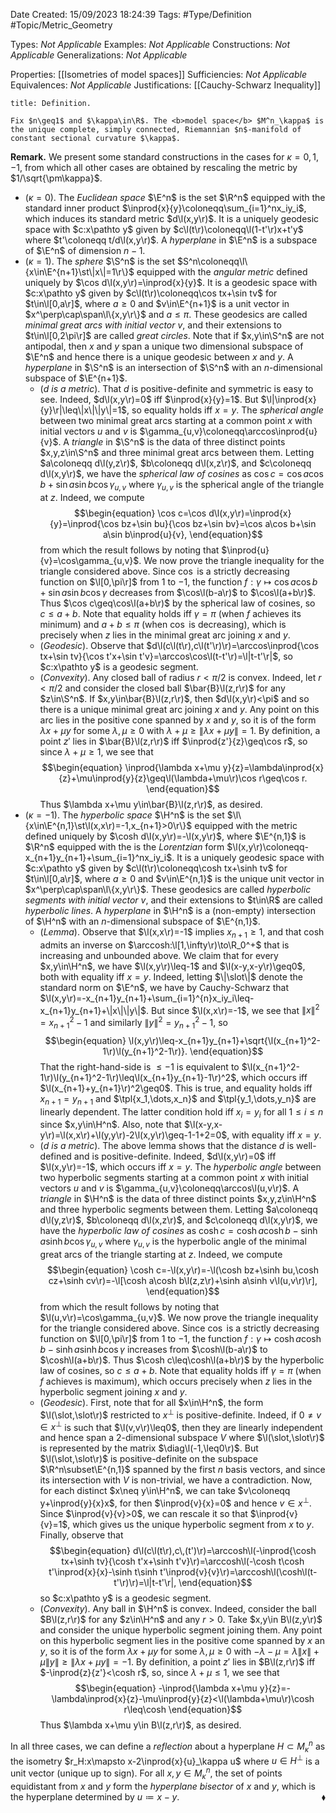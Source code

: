 <div class="topSpace"></div>

Date Created: 15/09/2023 18:24:39
Tags: #Type/Definition #Topic/Metric_Geometry

Types: <i>Not Applicable</i>
Examples: <i>Not Applicable</i>
Constructions: <i>Not Applicable</i>
Generalizations: <i>Not Applicable</i>

Properties: [[Isometries of model spaces]]
Sufficiencies: <i>Not Applicable</i>
Equivalences: <i>Not Applicable</i>
Justifications: [[Cauchy-Schwarz Inequality]]

``` ad-Definition
title: Definition.

Fix $n\geq1$ and $\kappa\in\R$. The <b>model space</b> $M^n_\kappa$ is the unique complete, simply connected, Riemannian $n$-manifold of constant sectional curvature $\kappa$.

```

<b>Remark.</b> We present some standard constructions in the cases for $\kappa=0,1,-1$, from which all other cases are obtained by rescaling the metric by $1/\sqrt{\pm\kappa}$.
* ($\kappa=0$). The <i>Euclidean space</i> $\E^n$ is the set $\R^n$ equipped with the standard inner product $\inprod{x}{y}\coloneqq\sum_{i=1}^nx_iy_i$, which induces its standard metric $d\l(x,y\r)$. It is a uniquely geodesic space with $c:x\pathto y$ given by $c\l(t\r)\coloneqq\l(1-t'\r)x+t'y$ where $t'\coloneqq t/d\l(x,y\r)$. A <i>hyperplane</i> in $\E^n$ is a subspace of $\E^n$ of dimension $n-1$.
* ($\kappa=1$). The <i>sphere</i> $\S^n$ is the set $S^n\coloneqq\l\{x\in\E^{n+1}\st\|x\|=1\r\}$ equipped with the <i>angular metric</i> defined uniquely by $\cos d\l(x,y\r)=\inprod{x}{y}$. It is a geodesic space with $c:x\pathto y$ given by $c\l(t\r)\coloneqq\cos tx+\sin tv$ for $t\in\l[0,a\r]$, where $a\geq0$ and $v\in\E^{n+1}$ is a unit vector in $x^\perp\cap\span\l\{x,y\r\}$ and $a\leq\pi$. These geodesics are called <i>minimal great arcs with initial vector</i> $v$, and their extensions to $t\in\l[0,2\pi\r]$ are called <i>great circles</i>. Note that if $x,y\in\S^n$ are not antipodal, then $x$ and $y$ span a unique two dimensional subspace of $\E^n$ and hence there is a unique geodesic between $x$ and $y$. A <i>hyperplane</i> in $\S^n$ is an intersection of $\S^n$ with an $n$-dimensional subspace of $\E^{n+1}$.
    * (<i>$d$ is a metric</i>). That $d$ is positive-definite and symmetric is easy to see. Indeed, $d\l(x,y\r)=0$ iff $\inprod{x}{y}=1$. But $\l|\inprod{x}{y}\r|\leq\|x\|\|y\|=1$, so equality holds iff $x=y$. The <i>spherical angle</i> between two minimal great arcs starting at a common point $x$ with initial vectors $u$ and $v$ is $\gamma_{u,v}\coloneqq\arccos\inprod{u}{v}$. A <i>triangle</i> in $\S^n$ is the data of three distinct points $x,y,z\in\S^n$ and three minimal great arcs between them. Letting $a\coloneqq d\l(y,z\r)$, $b\coloneqq d\l(x,z\r)$, and $c\coloneqq d\l(x,y\r)$, we have the <i>spherical law of cosines</i> as $\cos c=\cos a\cos b+\sin a\sin b\cos\gamma_{u,v}$ where $\gamma_{u,v}$ is the spherical angle of the triangle at $z$. Indeed, we compute
    $$\begin{equation}
        \cos c=\cos d\l(x,y\r)=\inprod{x}{y}=\inprod{\cos bz+\sin bu}{\cos bz+\sin bv}=\cos a\cos b+\sin a\sin b\inprod{u}{v},
    \end{equation}$$
    from which the result follows by noting that $\inprod{u}{v}=\cos\gamma_{u,v}$. We now prove the triangle inequality for the triangle considered above. Since $\cos$ is a strictly decreasing function on $\l[0,\pi\r]$ from $1$ to $-1$, the function $f:\gamma\mapsto\cos a\cos b+\sin a\sin b\cos\gamma$ decreases from $\cos\l(b-a\r)$ to $\cos\l(a+b\r)$. Thus $\cos c\geq\cos\l(a+b\r)$ by the spherical law of cosines, so $c\leq a+b$. Note that equality holds iff $\gamma=\pi$ (when $f$ achieves its minimum) and $a+b\leq\pi$ (when $\cos$ is decreasing), which is precisely when $z$ lies in the minimal great arc joining $x$ and $y$.
    * (<i>Geodesic</i>). Observe that $d\l(c\l(t\r),c\l(t'\r)\r)=\arccos\inprod{\cos tx+\sin tv}{\cos t'x+\sin t'v}=\arccos\cos\l(t-t'\r)=\l|t-t'\r|$, so $c:x\pathto y$ is a geodesic segment.
    * (<i>Convexity</i>). Any closed ball of radius $r<\pi/2$ is convex. Indeed, let $r<\pi/2$ and consider the closed ball $\bar{B}\l(z,r\r)$ for any $z\in\S^n$. If $x,y\in\bar{B}\l(z,r\r)$, then $d\l(x,y\r)<\pi$ and so there is a unique minimal great arc joining $x$ and $y$. Any point on this arc lies in the positive cone spanned by $x$ and $y$, so it is of the form $\lambda x+\mu y$ for some $\lambda,\mu\geq0$ with $\lambda+\mu\geq\|\lambda x+\mu y\|=1$. By definition, a point $z'$ lies in $\bar{B}\l(z,r\r)$ iff $\inprod{z'}{z}\geq\cos r$, so since $\lambda+\mu\geq1$, we see that
    $$\begin{equation}
        \inprod{\lambda x+\mu y}{z}=\lambda\inprod{x}{z}+\mu\inprod{y}{z}\geq\l(\lambda+\mu\r)\cos r\geq\cos r.
    \end{equation}$$
    Thus $\lambda x+\mu y\in\bar{B}\l(z,r\r)$, as desired.
* ($\kappa=-1$). The <i>hyperbolic space</i> $\H^n$ is the set $\l\{x\in\E^{n,1}\st\l(x,x\r)=-1,x_{n+1}>0\r\}$ equipped with the metric defined uniquely by $\cosh d\l(x,y\r)=-\l(x,y\r)$, where $\E^{n,1}$ is $\R^n$ equipped with the is the <i>Lorentzian</i> form $\l(x,y\r)\coloneqq-x_{n+1}y_{n+1}+\sum_{i=1}^nx_iy_i$. It is a uniquely geodesic space with $c:x\pathto y$ given by $c\l(t\r)\coloneqq\cosh tx+\sinh tv$ for $t\in\l[0,a\r]$, where $a\geq0$ and $v\in\E^{n,1}$ is the unique unit vector in $x^\perp\cap\span\l\{x,y\r\}$. These geodesics are called <i>hyperbolic segments with initial vector $v$</i>, and their extensions to $t\in\R$ are called <i>hyperbolic lines</i>. A <i>hyperplane</i> in $\H^n$ is a (non-empty) intersection of $\H^n$ with an $n$-dimensional subspace of $\E^{n,1}$.
    * (<i>Lemma</i>). Observe that $\l(x,x\r)=-1$ implies $x_{n+1}\geq1$, and that $\cosh$ admits an inverse on $\arccosh:\l[1,\infty\r)\to\R_0^+$ that is increasing and unbounded above. We claim that for every $x,y\in\H^n$, we have $\l(x,y\r)\leq-1$ and $\l(x-y,x-y\r)\geq0$, both with equality iff $x=y$. Indeed, letting $\|\slot\|$ denote the standard norm on $\E^n$, we have by Cauchy-Schwarz that $\l(x,y\r)=-x_{n+1}y_{n+1}+\sum_{i=1}^{n}x_iy_i\leq-x_{n+1}y_{n+1}+\|x\|\|y\|$. But since $\l(x,x\r)=-1$, we see that $\|x\|^2=x_{n+1}^2-1$ and similarly $\|y\|^2=y_{n+1}^2-1$, so
    $$\begin{equation}
        \l(x,y\r)\leq-x_{n+1}y_{n+1}+\sqrt{\l(x_{n+1}^2-1\r)\l(y_{n+1}^2-1\r)}.
    \end{equation}$$
    That the right-hand-side is $\leq-1$ is equivalent to $\l(x_{n+1}^2-1\r)\l(y_{n+1}^2-1\r)\leq\l(x_{n+1}y_{n+1}-1\r)^2$, which occurs iff $\l(x_{n+1}+y_{n+1}\r)^2\geq0$. This is true, and equality holds iff $x_{n+1}=y_{n+1}$ and $\tpl{x_1,\dots,x_n}$ and $\tpl{y_1,\dots,y_n}$ are linearly dependent. The latter condition hold iff $x_i=y_i$ for all $1\leq i\leq n$ since $x,y\in\H^n$. Also, note that $\l(x-y,x-y\r)=\l(x,x\r)+\l(y,y\r)-2\l(x,y\r)\geq-1-1+2=0$, with equality iff $x=y$.
    * (<i>$d$ is a metric</i>). The above lemma shows that the distance $d$ is well-defined and is positive-definite. Indeed, $d\l(x,y\r)=0$ iff $\l(x,y\r)=-1$, which occurs iff $x=y$. The <i>hyperbolic angle</i> between two hyperbolic segments starting at a common point $x$ with initial vectors $u$ and $v$ is $\gamma_{u,v}\coloneqq\arccos\l(u,v\r)$. A <i>triangle</i> in $\H^n$ is the data of three distinct points $x,y,z\in\H^n$ and three hyperbolic segments between them. Letting $a\coloneqq d\l(y,z\r)$, $b\coloneqq d\l(x,z\r)$, and $c\coloneqq d\l(x,y\r)$, we have the <i>hyperbolic law of cosines</i> as $\cosh c=\cosh a\cosh b-\sinh a\sinh b\cos\gamma_{u,v}$ where $\gamma_{u,v}$ is the hyperbolic angle of the minimal great arcs of the triangle starting at $z$. Indeed, we compute
    $$\begin{equation}
        \cosh c=-\l(x,y\r)=-\l(\cosh bz+\sinh bu,\cosh cz+\sinh cv\r)=-\l[\cosh a\cosh b\l(z,z\r)+\sinh a\sinh v\l(u,v\r)\r],
    \end{equation}$$
    from which the result follows by noting that $\l(u,v\r)=\cos\gamma_{u,v}$. We now prove the triangle inequality for the triangle considered above. Since $\cos$ is a strictly decreasing function on $\l[0,\pi\r]$ from $1$ to $-1$, the function $f:\gamma\mapsto\cosh a\cosh b-\sinh a\sinh b\cos\gamma$ increases from $\cosh\l(b-a\r)$ to $\cosh\l(a+b\r)$. Thus $\cosh c\leq\cosh\l(a+b\r)$ by the hyperbolic law of cosines, so $c\leq a+b$. Note that equality holds iff $\gamma=\pi$ (when $f$ achieves is maximum), which occurs precisely when $z$ lies in the hyperbolic segment joining $x$ and $y$.
    * (<i>Geodesic</i>). First, note that for all $x\in\H^n$, the form $\l(\slot,\slot\r)$ restricted to $x^\perp$ is positive-definite. Indeed, if $0\neq v\in x^\perp$ is such that $\l(v,v\r)\leq0$, then they are linearly independent and hence span a $2$-dimensional subspace $V$ where $\l(\slot,\slot\r)$ is represented by the matrix $\diag\l(-1,\leq0\r)$. But $\l(\slot,\slot\r)$ is positive-definite on the subspace $\R^n\subset\E^{n,1}$ spanned by the first $n$ basis vectors, and since its intersection with $V$ is non-trivial, we have a contradiction. Now, for each distinct $x\neq y\in\H^n$, we can take $v\coloneqq y+\inprod{y}{x}x$, for then $\inprod{v}{x}=0$ and hence $v\in x^\perp$. Since $\inprod{v}{v}>0$, we can rescale it so that $\inprod{v}{v}=1$, which gives us the unique hyperbolic segment from $x$ to $y$. Finally, observe that
    $$\begin{equation}
        d\l(c\l(t\r),c\,(t')\r)=\arccosh\l(-\inprod{\cosh tx+\sinh tv}{\cosh t'x+\sinh t'v}\r)=\arccosh\l(-\cosh t\cosh t'\inprod{x}{x}-\sinh t\sinh t'\inprod{v}{v}\r)=\arccosh\l(\cosh\l(t-t'\r)\r)=\l|t-t'\r|,
    \end{equation}$$
    so $c:x\pathto y$ is a geodesic segment.
    * (<i>Convexity</i>). Any ball in $\H^n$ is convex. Indeed, consider the ball $B\l(z,r\r)$ for any $z\in\H^n$ and any $r>0$. Take $x,y\in B\l(z,y\r)$ and consider the unique hyperbolic segment joining them. Any point on this hyperbolic segment lies in the positive come spanned by $x$ an $y$, so it is of the form $\lambda x+\mu y$ for some $\lambda,\mu\geq0$ with $-\lambda-\mu=\lambda\|x\|+\mu\|y\|\geq\|\lambda x+\mu y\|=-1$. By definition, a point $z'$ lies in $B\l(z,r\r)$ iff $-\inprod{z}{z'}<\cosh r$, so, since $\lambda+\mu\leq1$, we see that
    $$\begin{equation}
        -\inprod{\lambda x+\mu y}{z}=-\lambda\inprod{x}{z}-\mu\inprod{y}{z}<\l(\lambda+\mu\r)\cosh r\leq\cosh
    \end{equation}$$
    Thus $\lambda x+\mu y\in B\l(z,r\r)$, as desired.

In all three cases, we can define a <i>reflection</i> about a hyperplane $H\subset M^n_\kappa$ as the isometry $r_H:x\mapsto x-2\inprod{x}{u}_\kappa u$ where $u\in H^\perp$ is a unit vector (unique up to sign). For all $x,y\in M^n_\kappa$, the set of points equidistant from $x$ and $y$ form the <i>hyperplane bisector</i> of $x$ and $y$, which is the hyperplane determined by $u\coloneqq x-y$.<span style="float:right;">$\blacklozenge$</span>
